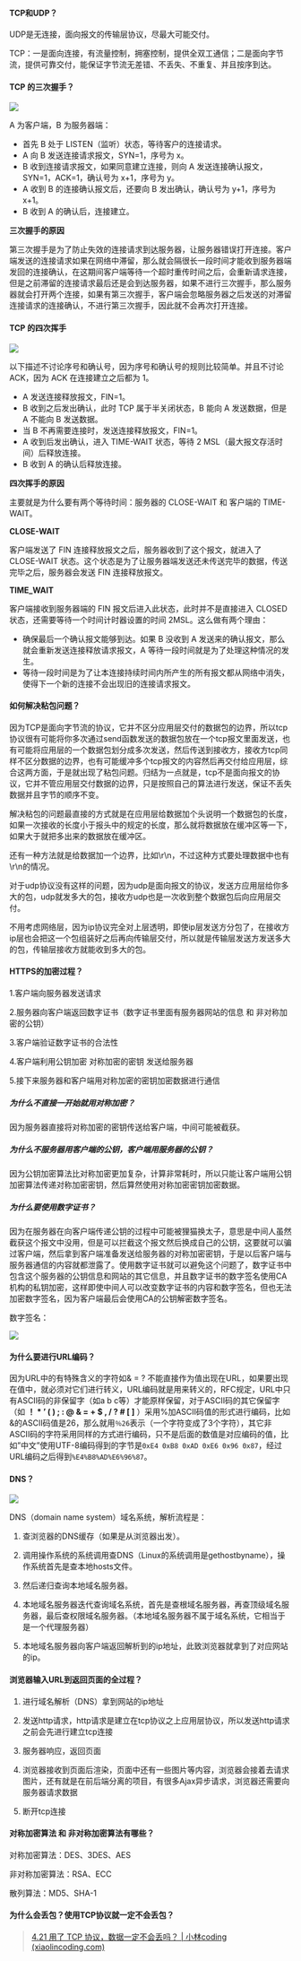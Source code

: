 #### TCP和UDP？

UDP是无连接，面向报文的传输层协议，尽最大可能交付。

TCP：一是面向连接，有流量控制，拥塞控制，提供全双工通信；二是面向字节流，提供可靠交付，能保证字节流无差错、不丢失、不重复、并且按序到达。

#### TCP 的三次握手？

![](./images/tcp3次握手.png)

 A 为客户端，B 为服务器端：

- 首先 B 处于 LISTEN（监听）状态，等待客户的连接请求。
- A 向 B 发送连接请求报文，SYN=1，序号为 x。
- B 收到连接请求报文，如果同意建立连接，则向 A 发送连接确认报文，SYN=1，ACK=1，确认号为 x+1，序号为 y。
- A 收到 B 的连接确认报文后，还要向 B 发出确认，确认号为 y+1，序号为 x+1。
- B 收到 A 的确认后，连接建立。

**三次握手的原因**

第三次握手是为了防止失效的连接请求到达服务器，让服务器错误打开连接。客户端发送的连接请求如果在网络中滞留，那么就会隔很长一段时间才能收到服务器端发回的连接确认，在这期间客户端等待一个超时重传时间之后，会重新请求连接，但是之前滞留的连接请求最后还是会到达服务器，如果不进行三次握手，那么服务器就会打开两个连接，如果有第三次握手，客户端会忽略服务器之后发送的对滞留连接请求的连接确认，不进行第三次握手，因此就不会再次打开连接。

#### TCP 的四次挥手

![](./images/tcp4次挥手.jpg)

以下描述不讨论序号和确认号，因为序号和确认号的规则比较简单。并且不讨论 ACK，因为 ACK 在连接建立之后都为 1。

- A 发送连接释放报文，FIN=1。
- B 收到之后发出确认，此时 TCP 属于半关闭状态，B 能向 A 发送数据，但是 A 不能向 B 发送数据。
- 当 B 不再需要连接时，发送连接释放报文，FIN=1。
- A 收到后发出确认，进入 TIME-WAIT 状态，等待 2 MSL（最大报文存活时间）后释放连接。
- B 收到 A 的确认后释放连接。

**四次挥手的原因**

主要就是为什么要有两个等待时间：服务器的 CLOSE-WAIT 和 客户端的 TIME-WAIT。

**CLOSE-WAIT**

客户端发送了 FIN 连接释放报文之后，服务器收到了这个报文，就进入了 CLOSE-WAIT 状态。这个状态是为了让服务器端发送还未传送完毕的数据，传送完毕之后，服务器会发送 FIN 连接释放报文。

**TIME_WAIT**

客户端接收到服务器端的 FIN 报文后进入此状态，此时并不是直接进入 CLOSED 状态，还需要等待一个时间计时器设置的时间 2MSL。这么做有两个理由：

- 确保最后一个确认报文能够到达。如果 B 没收到 A 发送来的确认报文，那么就会重新发送连接释放请求报文，A 等待一段时间就是为了处理这种情况的发生。
- 等待一段时间是为了让本连接持续时间内所产生的所有报文都从网络中消失，使得下一个新的连接不会出现旧的连接请求报文。

#### 如何解决粘包问题？

因为TCP是面向字节流的协议，它并不区分应用层交付的数据包的边界，所以tcp协议很有可能将你多次通过send函数发送的数据包放在一个tcp报文里面发送，也有可能将应用层的一个数据包划分成多次发送，然后传送到接收方，接收方tcp同样不区分数据的边界，也有可能缓冲多个tcp报文的内容然后再交付给应用层，综合这两方面，于是就出现了粘包问题。归结为一点就是，tcp不是面向报文的协议，它并不管应用层交付数据的边界，只是按照自己的算法进行发送，保证不丢失数据并且字节的顺序不变。

解决粘包的问题最直接的方式就是在应用层给数据加个头说明一个数据包的长度，如果一次接收的长度小于报头中的规定的长度，那么就将数据放在缓冲区等一下，如果大于就把多出来的数据放在缓冲区。

还有一种方法就是给数据加一个边界，比如\r\n，不过这种方式要处理数据中也有\r\n的情况。

对于udp协议没有这样的问题，因为udp是面向报文的协议，发送方应用层给你多大的包，udp就发多大的包，接收方udp也是一次收到整个数据包后向应用层交付。

不用考虑网络层，因为ip协议完全对上层透明，即使ip层发送方分包了，在接收方ip层也会把这一个包组装好之后再向传输层交付，所以就是传输层发送方发送多大的包，传输层接收方就能收到多大的包。

#### HTTPS的加密过程？

1.客户端向服务器发送请求

2.服务器向客户端返回数字证书（数字证书里面有服务器网站的信息 和 非对称加密的公钥）

3.客户端验证数字证书的合法性

4.客户端利用公钥加密 对称加密的密钥 发送给服务器

5.接下来服务器和客户端用对称加密的密钥加密数据进行通信

##### 为什么不直接一开始就用对称加密？

因为服务器直接将对称加密的密钥传送给客户端，中间可能被截获。

##### 为什么不服务器用客户端的公钥，客户端用服务器的公钥？

因为公钥加密算法比对称加密更加复杂，计算非常耗时，所以只能让客户端用公钥加密算法传递对称加密密钥，然后算然使用对称加密密钥加密数据。

##### 为什么要使用数字证书？

因为在服务器在向客户端传递公钥的过程中可能被狸猫换太子，意思是中间人虽然截获这个报文中没用，但是可以拦截这个报文然后换成自己的公钥，这要就可以骗过客户端，然后拿到客户端准备发送给服务器的对称加密密钥，于是以后客户端与服务器通信的内容就都泄露了。使用数字证书就可以避免这个问题了，数字证书中包含这个服务器的公钥信息和网站的其它信息，并且数字证书的数字签名使用CA机构的私钥加密，这样即使中间人可以改变数字证书的内容和数字签名，但也无法加密数字签名，因为客户端最后会使用CA的公钥解密数字签名。

数字签名：

![](./images/数字签名.png)

#### 为什么要进行URL编码？

因为URL中的有特殊含义的字符如& = ? 不能直接作为值出现在URL，如果要出现在值中，就必须对它们进行转义，URL编码就是用来转义的，RFC规定，URL中只有ASCII码的非保留字（如a b c等）才能原样保留，对于ASCII码的其它保留字（如 **！ \* ’ ( ) ; : @ & = + $ , / ? # [ ]** ）采用%加ASCII码值的形式进行编码，比如&的ASCII码值是26，那么就用`％26`表示（一个字符变成了3个字符），其它非ASCII码的字符采用同样的方式进行编码，只不是后面的数值是对应编码的值，比如”中文”使用UTF-8编码得到的字节是`0xE4 0xB8 0xAD 0xE6 0x96 0x87`，经过URL编码之后得到`%E4%B8%AD%E6%96%87`。

#### DNS？

![](./images/dns.png)

DNS（domain name system）域名系统，解析流程是：

1. 查浏览器的DNS缓存（如果是从浏览器出发）。

2. 调用操作系统的系统调用查DNS（Linux的系统调用是gethostbyname），操作系统首先是查本地hosts文件。

3. 然后递归查询本地域名服务器。

4. 本地域名服务器迭代查询域名系统，首先是查根域名服务器，再查顶级域名服务器，最后查权限域名服务器。（本地域名服务器不属于域名系统，它相当于是一个代理服务器）

5. 本地域名服务器向客户端返回解析到的ip地址，此致浏览器就拿到了对应网站的ip。

#### 浏览器输入URL到返回页面的全过程？

1. 进行域名解析（DNS）拿到网站的ip地址

2. 发送http请求，http请求是建立在tcp协议之上应用层协议，所以发送http请求之前会先进行建立tcp连接

3. 服务器响应，返回页面

4. 浏览器接收到页面后渲染，页面中还有一些图片等内容，浏览器会接着去请求图片，还有就是在前后端分离的项目，有很多Ajax异步请求，浏览器还需要向服务器请求数据

5. 断开tcp连接

#### 对称加密算法 和 非对称加密算法有哪些？

对称加密算法：DES、3DES、AES

非对称加密算法：RSA、ECC

散列算法：MD5、SHA-1

#### 为什么会丢包？使用TCP协议就一定不会丢包？

> [4.21 用了 TCP 协议，数据一定不会丢吗？ | 小林coding (xiaolincoding.com)](https://xiaolincoding.com/network/3_tcp/tcp_drop.html#用了tcp协议就一定不会丢包吗)

